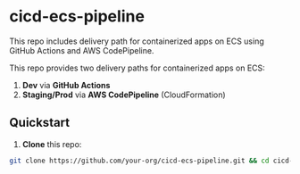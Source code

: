 # cicd-ecs-pipeline
This repo includes delivery path for containerized apps on ECS using GitHub Actions and AWS CodePipeline.

This repo provides two delivery paths for containerized apps on ECS:

1. **Dev** via **GitHub Actions**
2. **Staging/Prod** via **AWS CodePipeline** (CloudFormation)

## Quickstart

1. **Clone** this repo:
```bash
git clone https://github.com/your-org/cicd-ecs-pipeline.git && cd cicd-ecs-pipeline